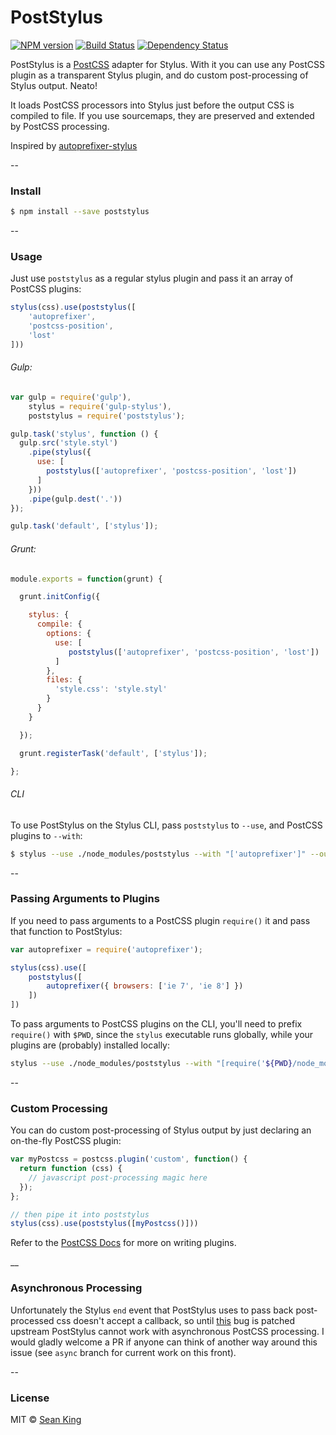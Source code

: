 # PostStylus
[![NPM version][npm-image]][npm-url] [![Build Status][travis-image]][travis-url] [![Dependency Status][daviddm-image]][daviddm-url]

PostStylus is a [PostCSS][postcss-link] adapter for Stylus. With it you can use any PostCSS plugin as a transparent Stylus plugin, and do custom post-processing of Stylus output. Neato!

It loads PostCSS processors into Stylus just before the output CSS is compiled to file. If you use sourcemaps, they are preserved and extended by PostCSS processing.

Inspired by [autoprefixer-stylus][autoprefixer-stylus]

--

### Install
```sh
$ npm install --save poststylus
```

--

### Usage
Just use `poststylus` as a regular stylus plugin and pass it an array of PostCSS plugins:

```js
stylus(css).use(poststylus([
    'autoprefixer',
    'postcss-position',
    'lost'
]))
```

###### Gulp:
```js
var gulp = require('gulp'),
    stylus = require('gulp-stylus'),
    poststylus = require('poststylus');

gulp.task('stylus', function () {
  gulp.src('style.styl')
    .pipe(stylus({
      use: [
        poststylus(['autoprefixer', 'postcss-position', 'lost'])
      ]
    }))
    .pipe(gulp.dest('.'))
});

gulp.task('default', ['stylus']);
```


###### Grunt:
``` js
module.exports = function(grunt) {

  grunt.initConfig({

    stylus: {
      compile: {
        options: {
          use: [
             poststylus(['autoprefixer', 'postcss-position', 'lost'])
          ]
        },
        files: {
          'style.css': 'style.styl'
        }
      }
    }

  });

  grunt.registerTask('default', ['stylus']);

};
```

###### CLI
To use PostStylus on the Stylus CLI, pass `poststylus` to `--use`, and PostCSS plugins to `--with`:

```sh
$ stylus --use ./node_modules/poststylus --with "['autoprefixer']" --out test.css < test.styl
```

--

### Passing Arguments to Plugins
If you need to pass arguments to a PostCSS plugin `require()` it and pass that function to PostStylus:
```js
var autoprefixer = require('autoprefixer');

stylus(css).use([
    poststylus([
        autoprefixer({ browsers: ['ie 7', 'ie 8'] })
    ])
])
```

To pass arguments to PostCSS plugins on the CLI, you'll need to prefix `require()` with `$PWD`, since the `stylus` executable runs globally, while your plugins are (probably) installed locally:

```sh
stylus --use ./node_modules/poststylus --with "[require('${PWD}/node_modules/autoprefixer')()" --out test.css < test.styl
```

--

### Custom Processing
You can do custom post-processing of Stylus output by just declaring an on-the-fly PostCSS plugin:

```js
var myPostcss = postcss.plugin('custom', function() {
  return function (css) {
    // javascript post-processing magic here
  });
};

// then pipe it into poststylus
stylus(css).use(poststylus([myPostcss()]))
```

Refer to the [PostCSS Docs][postcss-link] for more on writing plugins.

__

### Asynchronous Processing
Unfortunately the Stylus `end` event that PostStylus uses to pass back post-processed css doesn't accept a callback, so until [this](https://github.com/stylus/stylus/issues/1698) bug is patched upstream PostStylus cannot work with asynchronous PostCSS processing. I would gladly welcome a PR if anyone can think of another way around this issue (see `async` branch for current work on this front).

--

### License

MIT © [Sean King](https://twitter.com/seaneking)


[npm-image]: https://badge.fury.io/js/poststylus.svg
[npm-url]: https://npmjs.org/package/poststylus
[travis-image]: https://travis-ci.org/seaneking/poststylus.svg?branch=master
[travis-url]: https://travis-ci.org/seaneking/poststylus
[daviddm-image]: https://david-dm.org/seaneking/poststylus.svg?theme=shields.io
[daviddm-url]: https://david-dm.org/seaneking/poststylus
[postcss-link]: https://github.com/postcss/postcss
[autoprefixer-stylus]: https://github.com/jenius/autoprefixer-stylus

